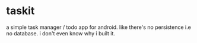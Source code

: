 # taskit

a simple task manager / todo app for android. like there's no persistence i.e no database. i don't even know why i built it.
